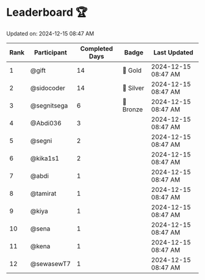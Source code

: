 # Leaderboard 🏆

Updated on: 2024-12-15 08:47 AM

| Rank | Participant       | Completed Days | Badge      | Last Updated         |
|------|-------------------|----------------|------------|----------------------|
| 1    | @gift             | 14             | 🏅 Gold     | 2024-12-15 08:47 AM |
| 2    | @sidocoder        | 14             | 🥈 Silver   | 2024-12-15 08:47 AM |
| 3    | @segnitsega       | 6              | 🥉 Bronze   | 2024-12-15 08:47 AM |
| 4    | @Abdi036          | 3              |            | 2024-12-15 08:47 AM |
| 5    | @segni            | 2              |            | 2024-12-15 08:47 AM |
| 6    | @kika1s1          | 2              |            | 2024-12-15 08:47 AM |
| 7    | @abdi             | 1              |            | 2024-12-15 08:47 AM |
| 8    | @tamirat          | 1              |            | 2024-12-15 08:47 AM |
| 9    | @kiya             | 1              |            | 2024-12-15 08:47 AM |
| 10   | @sena             | 1              |            | 2024-12-15 08:47 AM |
| 11   | @kena             | 1              |            | 2024-12-15 08:47 AM |
| 12   | @sewasewT7        | 1              |            | 2024-12-15 08:47 AM |
